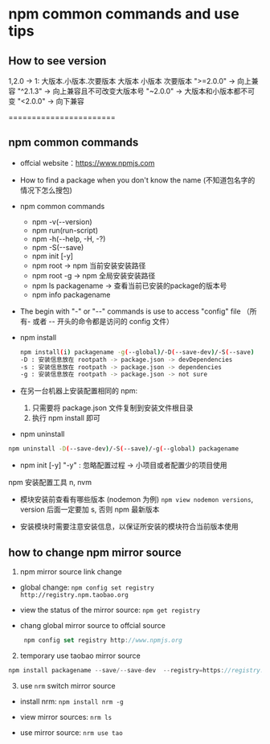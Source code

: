 # npm common commands and use tips
## How to see version

1,2.0 -> 1: 大版本.小版本.次要版本
大版本
小版本
次要版本
">=2.0.0" -> 向上兼容
"^2.1.3" -> 向上兼容且不可改变大版本号
"~2.0.0" -> 大版本和小版本都不可变
"<2.0.0" -> 向下兼容

=======================

## npm common commands

- offcial website：https://www.npmjs.com

- How to find a package when you don't know the name (不知道包名字的情况下怎么搜包)

- npm common commands
   - npm -v(--version)
   - npm run(run-script)
   - npm -h(--help, -H, -?)
   - npm -S(--save)
   - npm init [-y]
   - npm root -> npm 当前安装安装路径
   - npm root -g -> npm 全局安装安装路径
   - npm ls packagename  -> 查看当前已安装的package的版本号
   - npm info packagename

- The  begin with "-" or "--" commands is use to access "config" file （所有- 或者 -- 开头的命令都是访问的 config 文件）

- npm install
   ```bash
   npm install(i) packagename -g(--global)/-D(--save-dev)/-S(--save)
   -D : 安装信息放在 rootpath -> package.json -> devDependencies
   -s : 安装信息放在 rootpath -> package.json -> dependencies
   -g : 安装信息放在 rootpath -> package.json -> not sure
   ```

- 在另一台机器上安装配置相同的 npm:
   1. 只需要将 package.json 文件复制到安装文件根目录
   2. 执行 npm install 即可

- npm uninstall
```bash
npm uninstall -D(--save-dev)/-S(--save)/-g(--global) packagename
```

- npm init [-y]
"-y" : 忽略配置过程 -> 小项目或者配置少的项目使用

npm 安装配置工具 n, nvm


- 模块安装前查看有哪些版本 (nodemon 为例)
  `npm view nodemon versions`, version 后面一定要加 s, 否则 npm 最新版本

- 安装模块时需要注意安装信息，以保证所安装的模块符合当前版本使用


## how to change npm mirror source

1. npm mirror source link change

- global change: `npm config set registry http://registry.npm.taobao.org`

- view the status of the mirror source: `npm get registry` 

- chang global mirror source to offcial source
   ```js
    npm config set registry http://www.npmjs.org
   ```

2. temporary use taobao mirror source
```js
npm install packagename --save/--save-dev  --registry=https://registry.npm.taobao.org
```

3. use `nrm` switch mirror source
- install nrm: `npm install nrm -g`

- view mirror sources: `nrm ls`

- use mirror source: `nrm use tao`

   
